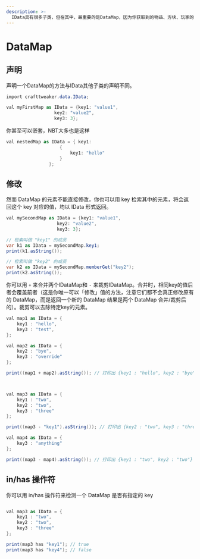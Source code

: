 ```yaml
---
description: >-
  IData具有很多子类，但在其中，最重要的是DataMap，因为你获取到的物品、方块、玩家的NBT都是IData中的DataMap。Map即为映射，与上文的映射数组有些类似，不同的是，值可以是不同的类（其实值都是IData），而key只能为字符串。
---
```


# DataMap

## 声明

声明一个DataMap的方法与IData其他子类的声明不同。

```csharp
import crafttweaker.data.IData;

val myFirstMap as IData = {key1: "value1",
                  key2: "value2",
                  key3: 3};
```

你甚至可以嵌套，NBT大多也是这样

```csharp
val nestedMap as IData = { key1: 
                    {
                        key1: "hello"
                    }
                };
```

## 修改

然而 DataMap 的元素不能直接修改，你也可以用 key 检索其中的元素，将会返回这个 key 对应的值，均以 IData 形式返回。

```csharp
val mySecondMap as IData = {key1: "value1",
                   key2: "value2",
                   key3: 3};

// 检索叫做 "key1" 的成员
var k1 as IData = mySecondMap.key1;
print(k1.asString());

// 检索叫做 "key2" 的成员
var k2 as IData = mySecondMap.memberGet("key2");
print(k2.asString());
```

你可以用 `+` 来合并两个IDataMap和 `-` 来裁剪IDataMap。合并时，相同key的值后者会覆盖前者（这是你唯一可以「修改」值的方法，注意它们都不会真正修改原有的 DataMap，而是返回一个新的 DataMap 结果是两个 DataMap 合并/裁剪后的）。裁剪可以去除特定key的元素。

```csharp
val map1 as IData = {
    key1 : "hello",
    key3 : "test",
};

val map2 as IData = {
    key2 : "bye",
    key3 : "override"
};

print((map1 + map2).asString()); // 打印出 {key1 : "hello", key2 : "bye", key3 : "override"}



val map3 as IData = {
    key1 : "two",
    key2 : "two",
    key3 : "three"
};

print((map3 - "key1").asString()); // 打印出 {key2 : "two", key3 : "three"}

val map4 as IData = {
    key3 : "anything"
};

print((map3 - map4).asString()); // 打印出 {key1 : "two", key2 : "two"}
```

## in/has 操作符

你可以用 in/has 操作符来检测一个 DataMap 是否有指定的 key

```csharp

val map3 as IData = {
    key1 : "two",
    key2 : "two",
    key3 : "three"
};

print(map3 has "key1"); // true
print(map3 has "key4"); // false
```
